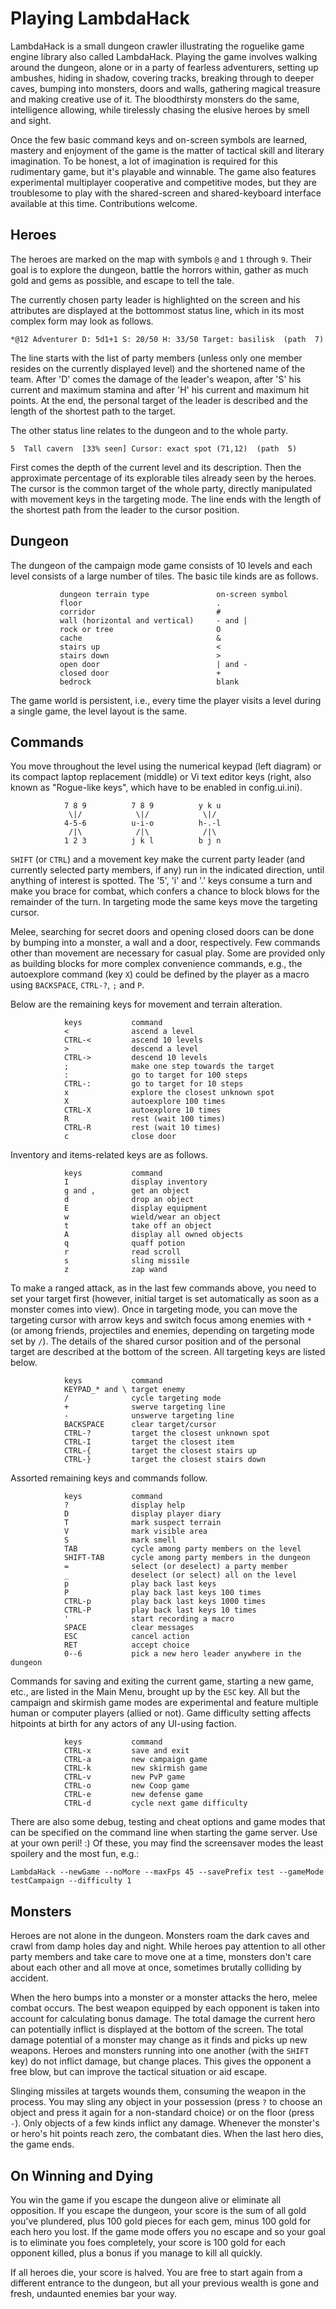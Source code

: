 Playing LambdaHack
==================

LambdaHack is a small dungeon crawler illustrating the roguelike game engine
library also called LambdaHack. Playing the game involves walking around
the dungeon, alone or in a party of fearless adventurers, setting up ambushes,
hiding in shadow, covering tracks, breaking through to deeper caves,
bumping into monsters, doors and walls, gathering magical treasure
and making creative use of it. The bloodthirsty monsters do the same,
intelligence allowing, while tirelessly chasing the elusive heroes
by smell and sight.

Once the few basic command keys and on-screen symbols are learned,
mastery and enjoyment of the game is the matter of tactical skill
and literary imagination. To be honest, a lot of imagination is required
for this rudimentary game, but it's playable and winnable.
The game also features experimental multiplayer cooperative and competitive
modes, but they are troublesome to play with the shared-screen
and shared-keyboard interface available at this time.
Contributions welcome.


Heroes
------

The heroes are marked on the map with symbols `@` and `1` through `9`.
Their goal is to explore the dungeon, battle the horrors within,
gather as much gold and gems as possible, and escape to tell the tale.

The currently chosen party leader is highlighted on the screen
and his attributes are displayed at the bottommost status line,
which in its most complex form may look as follows.

    *@12 Adventurer D: 5d1+1 S: 20/50 H: 33/50 Target: basilisk  (path  7)

The line starts with the list of party members (unless only one member
resides on the currently displayed level) and the shortened name of the team.
After 'D' comes the damage of the leader's weapon, after 'S' his current
and maximum stamina and after 'H' his current and maximum hit points.
At the end, the personal target of the leader is described
and the length of the shortest path to the target.

The other status line relates to the dungeon and to the whole party.

    5  Tall cavern  [33% seen] Cursor: exact spot (71,12)  (path  5)

First comes the depth of the current level and its description.
Then the approximate percentage of its explorable tiles already
seen by the heroes. The cursor is the common target of the whole party,
directly manipulated with movement keys in the targeting mode.
The line ends with the length of the shortest path from the leader
to the cursor position.


Dungeon
-------

The dungeon of the campaign mode game consists of 10 levels and each level
consists of a large number of tiles. The basic tile kinds are as follows.

               dungeon terrain type               on-screen symbol
               floor                              .
               corridor                           #
               wall (horizontal and vertical)     - and |
               rock or tree                       O
               cache                              &
               stairs up                          <
               stairs down                        >
               open door                          | and -
               closed door                        +
               bedrock                            blank

The game world is persistent, i.e., every time the player visits a level
during a single game, the level layout is the same.


Commands
--------

You move throughout the level using the numerical keypad (left diagram)
or its compact laptop replacement (middle) or Vi text editor keys
(right, also known as "Rogue-like keys", which have to be enabled
in config.ui.ini).

                7 8 9          7 8 9          y k u
                 \|/            \|/            \|/
                4-5-6          u-i-o          h-.-l
                 /|\            /|\            /|\
                1 2 3          j k l          b j n

`SHIFT` (or `CTRL`) and a movement key make the current party leader
(and currently selected party members, if any) run in the indicated
direction, until anything of interest is spotted.
The '5', 'i' and '.' keys consume a turn and make you brace for combat,
which confers a chance to block blows for the remainder of the turn.
In targeting mode the same keys move the targeting cursor.

Melee, searching for secret doors and opening closed doors
can be done by bumping into a monster, a wall and a door, respectively.
Few commands other than movement are necessary for casual play.
Some are provided only as building blocks for more complex convenience
commands, e.g., the autoexplore command (key `X`) could be defined
by the player as a macro using `BACKSPACE`, `CTRL-?`, `;` and `P`.

Below are the remaining keys for movement and terrain alteration.

                keys           command
                <              ascend a level
                CTRL-<         ascend 10 levels
                >              descend a level
                CTRL->         descend 10 levels
                ;              make one step towards the target
                :              go to target for 100 steps
                CTRL-:         go to target for 10 steps
                x              explore the closest unknown spot
                X              autoexplore 100 times
                CTRL-X         autoexplore 10 times
                R              rest (wait 100 times)
                CTRL-R         rest (wait 10 times)
                c              close door

Inventory and items-related keys are as follows.

                keys           command
                I              display inventory
                g and ,        get an object
                d              drop an object
                E              display equipment
                w              wield/wear an object
                t              take off an object
                A              display all owned objects
                q              quaff potion
                r              read scroll
                s              sling missile
                z              zap wand

To make a ranged attack, as in the last few commands above,
you need to set your target first (however, initial target is set
automatically as soon as a monster comes into view). Once in targeting mode,
you can move the targeting cursor with arrow keys and switch focus
among enemies with `*` (or among friends, projectiles and enemies, depending
on targeting mode set by `/`). The details of the shared cursor position
and of the personal target are described at the bottom of the screen.
All targeting keys are listed below.

                keys           command
                KEYPAD_* and \ target enemy
                /              cycle targeting mode
                +              swerve targeting line
                -              unswerve targeting line
                BACKSPACE      clear target/cursor
                CTRL-?         target the closest unknown spot
                CTRL-I         target the closest item
                CTRL-{         target the closest stairs up
                CTRL-}         target the closest stairs down

Assorted remaining keys and commands follow.

                keys           command
                ?              display help
                D              display player diary
                T              mark suspect terrain
                V              mark visible area
                S              mark smell
                TAB            cycle among party members on the level
                SHIFT-TAB      cycle among party members in the dungeon
                =              select (or deselect) a party member
                _              deselect (or select) all on the level
                p              play back last keys
                P              play back last keys 100 times
                CTRL-p         play back last keys 1000 times
                CTRL-P         play back last keys 10 times
                '              start recording a macro
                SPACE          clear messages
                ESC            cancel action
                RET            accept choice
                0--6           pick a new hero leader anywhere in the dungeon

Commands for saving and exiting the current game, starting a new game, etc.,
are listed in the Main Menu, brought up by the `ESC` key.
All but the campaign and skirmish game modes are experimental
and feature multiple human or computer players (allied or not).
Game difficulty setting affects hitpoints at birth for any actors
of any UI-using faction.

                keys           command
                CTRL-x         save and exit
                CTRL-a         new campaign game
                CTRL-k         new skirmish game
                CTRL-v         new PvP game
                CTRL-o         new Coop game
                CTRL-e         new defense game
                CTRL-d         cycle next game difficulty

There are also some debug, testing and cheat options and game modes
that can be specified on the command line when starting the game server.
Use at your own peril! :) Of these, you may find the screensaver modes
the least spoilery and the most fun, e.g.:

    LambdaHack --newGame --noMore --maxFps 45 --savePrefix test --gameMode testCampaign --difficulty 1


Monsters
--------

Heroes are not alone in the dungeon. Monsters roam the dark caves
and crawl from damp holes day and night. While heroes pay attention
to all other party members and take care to move one at a time,
monsters don't care about each other and all move at once,
sometimes brutally colliding by accident.

When the hero bumps into a monster or a monster attacks the hero,
melee combat occurs. The best weapon equipped by each opponent
is taken into account for calculating bonus damage. The total damage
the current hero can potentially inflict is displayed at the bottom
of the screen. The total damage potential of a monster may change
as it finds and picks up new weapons. Heroes and monsters running into
one another (with the `SHIFT` key) do not inflict damage, but change places.
This gives the opponent a free blow, but can improve the tactical situation
or aid escape.

Slinging missiles at targets wounds them, consuming the weapon in the process.
You may sling any object in your possession (press `?` to choose
an object and press it again for a non-standard choice) or on the floor
(press `-`). Only objects of a few kinds inflict any damage.
Whenever the monster's or hero's hit points reach zero, the combatant dies.
When the last hero dies, the game ends.


On Winning and Dying
--------------------

You win the game if you escape the dungeon alive or eliminate all opposition.
If you escape the dungeon, your score is the sum of all gold
you've plundered, plus 100 gold pieces for each gem, minus 100 gold
for each hero you lost. If the game mode offers you no escape
and so your goal is to eliminate you foes completely, your score is
100 gold for each opponent killed, plus a bonus if you manage
to kill all quickly.

If all heroes die, your score is halved. You are free to start again
from a different entrance to the dungeon, but all your previous wealth
is gone and fresh, undaunted enemies bar your way.
